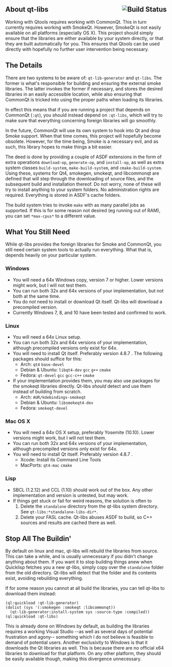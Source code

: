 ## About qt-libs <a href="https://travis-ci.org/Shinmera/qt-libs"><img src="https://travis-ci.org/Shinmera/qt-libs.svg?branch=master" alt="Build Status" align="right" /></a>
Working with Qtools requires working with CommonQt. This in turn currently requires working with SmokeQt. However, SmokeQt is not easily available on all platforms (especially OS X). This project should simply ensure that the libraries are either available by your system directly, or that they are built automatically for you. This ensures that Qtools can be used directly with hopefully no further user intervention being necessary.

## The Details
There are two systems to be aware of: `qt-lib-generator` and `qt-libs`. The former is what's responsible for building and ensuring the external smoke libraries. The latter invokes the former if necessary, and stores the desired libraries in an easily accessible location, while also ensuring that CommonQt is tricked into using the proper paths when loading its libraries.

In effect this means that if you are running a project that depends on CommonQt (`:qt`), you should instead depend on `:qt-libs`, which will try to make sure that everything concerning foreign libraries will go smoothly.

In the future, CommonQt will use its own system to hook into Qt and drop Smoke support. When that time comes, this project will hopefully become obsolete. However, for the time being, Smoke is a necessary evil, and as such, this library hopes to make things a bit easier.

The deed is done by providing a couple of ASDF extensions in the form of extra operations `download-op`, `generate-op`, and `install-op`, as well as extra system classes `build-system`, `make-build-system`, and `cmake-build-system`. Using these, systems for Qt4, smokegen, smokeqt, and libcommonqt are defined that will step through the downloading of source files, and the subsequent build and installation thereof. Do not worry, none of these will try to install anything to your system folders. No administration rights are required. Everything is stored in ASDF's cache folders.

The build system tries to invoke `make` with as many parallel jobs as supported. If this is for some reason not desired (eg running out of RAM), you can set `*max-cpus*` to a different value.

## What You Still Need
While qt-libs provides the foreign libraries for Smoke and CommonQt, you still need certain system tools to actually run everything. What that is, depends heavily on your particular system.

### Windows

* You will need a 64x Windows copy, version 7 or higher. Lower versions might work, but I will not test them.
* You can run both 32x and 64x versions of your implementation, but not both at the same time.
* You do *not* need to install or download Qt itself. Qt-libs will download a precompiled version.
* Currently Windows 7, 8, and 10 have been tested and confirmed to work.

### Linux

* You will need a 64x Linux setup.
* You can run both 32x and 64x versions of your implementation, although precompiled versions only exist for 64x.
* You will need to install Qt itself. Preferably version 4.8.7 . The following packages should suffice for this:
  * Arch: `qt4` `base-devel`
  * Debian & Ubuntu: `libqt4-dev` `gcc` `g++` `cmake`
  * Fedora: `qt-devel` `gcc` `gcc-c++` `cmake`
* If your implementation provides them, you may also use packages for the smokeqt libraries directly. Qt-libs *should* detect and use them instead of building from scratch.
  * Arch: `AUR/kdebindings-smokeqt`
  * Debian & Ubuntu: `libsmokeqt4-dev`
  * Fedora: `smokeqt-devel`

### Mac OS X

* You will need a 64x OS X setup, preferably Yosemite (10.10). Lower versions might work, but I will not test them.
* You can run both 32x and 64x versions of your implementation, although precompiled versions only exist for 64x.
* You will need to install Qt itself. Preferably version 4.8.7 .
  * Xcode: Install its Command Line Tools
  * MacPorts: `qt4-mac` `cmake`

### Lisp

* SBCL (1.2.12) and CCL (1.10) should work out of the box. Any other implementation and version is untested, but may work.
* If things get stuck or fail for weird reasons, the solution is often to
  1. Delete the `standalone` directory from the qt-libs system directory. See `qt-libs:*standalone-libs-dir*`.
  2. Delete your FASL cache. Qt-libs abuses ASDF to build, so C++ sources and results are cached there as well.

## Stop All The Buildin'
By default on linux and mac, qt-libs will rebuild the libraries from source. This can take a while, and is usually unnecessary if you didn't change anything about them. If you want it to stop building things anew when Quicklisp fetches you a new qt-libs, simply copy over the `standalone` folder from the old directory. Qt-libs will detect that the folder and its contents exist, avoiding rebuilding everything.

If for some reason you cannot at all build the libraries, you can tell qt-libs to download them instead:

    (ql:quickload :qt-lib-generator)
    (dolist (sys '(:smokegen :smokeqt :libcommonqt))
      (qt-lib-generator:install-system sys :source-type :compiled))
    (ql:quickload :qt-libs)

This is already done on Windows by default, as building the libraries requires a working Visual Studio --as well as several days of potential frustration and agony-- something which I do not believe is feasible to demand of potential users. Another exclusivity to Windows is that it downloads the Qt libraries as well. This is because there are no official x64 libraries to download for that platform. On any other platform, they should be easily available though, making this divergence unnecessary.
